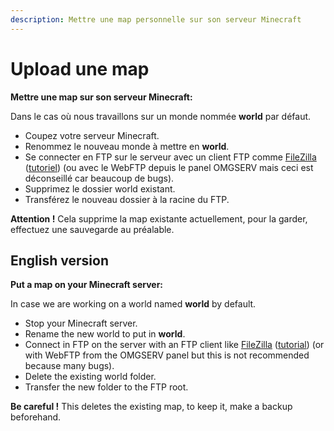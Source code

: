 ```yaml
---
description: Mettre une map personnelle sur son serveur Minecraft
---
```


# Upload une map

**Mettre une map sur son serveur Minecraft:**

Dans le cas où nous travaillons sur un monde nommée **world** par défaut.

* Coupez votre serveur Minecraft.
* Renommez le nouveau monde à mettre en **world**.
* Se connecter en FTP sur le serveur avec un client FTP comme [FileZilla](https://filezilla-project.org/download.php?type=client) \([tutoriel](https://www.omgserv.com/fr/faq-minecraft/comment_cr_er_et_utiliser_mon_acc_s_ftp-66/)\) \(ou avec le WebFTP depuis le panel OMGSERV mais ceci est déconseillé car beaucoup de bugs\).
* Supprimez le dossier world existant.
* Transférez le nouveau dossier à la racine du FTP.

**Attention !** Cela supprime la map existante actuellement, pour la garder, effectuez une sauvegarde au préalable.

## English version

**Put a map on your Minecraft server:**

In case we are working on a world named **world** by default.

* Stop your Minecraft server.
* Rename the new world to put in **world**.
* Connect in FTP on the server with an FTP client like [FileZilla](https://filezilla-project.org/download.php?type=client) \([tutorial](https://www.omgserv.com/en/faq-minecraft/how_to_create_and_use_ftp_acces-86/)\) \(or with WebFTP from the OMGSERV panel but this is not recommended because many bugs\). 
* Delete the existing world folder.
* Transfer the new folder to the FTP root.

**Be careful !** This deletes the existing map, to keep it, make a backup beforehand.

